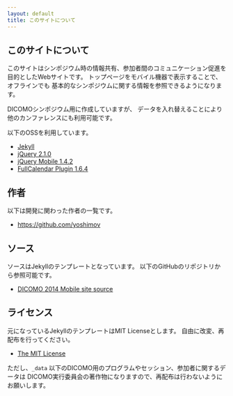 ```yaml
---
layout: default
title: このサイトについて
---
```

## このサイトについて

このサイトはシンポジウム時の情報共有、参加者間のコミュニケーション促進を
目的としたWebサイトです。
トップページをモバイル機器で表示することで、オフラインでも
基本的なシンポジウムに関する情報を参照できるようになります。

DICOMOシンポジウム用に作成していますが、
データを入れ替えることにより他のカンファレンスにも利用可能です。

以下のOSSを利用しています。

* [Jekyll](http://jekyllrb.com/)
* [jQuery 2.1.0](http://jquery.com/)
* [jQuery Mobile 1.4.2](http://jquerymobile.com/)
* [FullCalendar Plugin 1.6.4](http://arshaw.com/fullcalendar/)


## 作者

以下は開発に関わった作者の一覧です。

* <https://github.com/yoshimov>

## ソース

ソースはJekyllのテンプレートとなっています。
以下のGitHubのリポジトリから参照可能です。

* [DICOMO 2014 Mobile site source](https://github.com/dicomo2014/dicomo2014.github.io)

## ライセンス

元になっているJekyllのテンプレートはMIT Licenseとします。
自由に改変、再配布を行ってください。

* [The MIT License](http://opensource.org/licenses/MIT)

ただし、`_data` 以下のDICOMO用のプログラムやセッション、参加者に関するデータは
DICOMO実行委員会の著作物になりますので、再配布は行わないようにお願いします。

